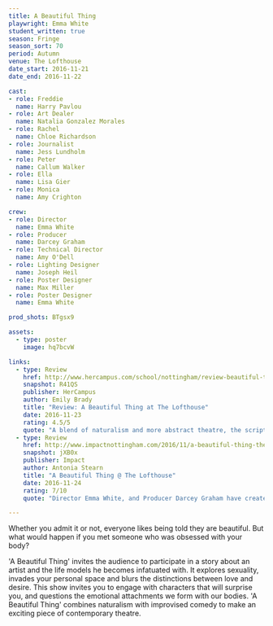 ```yaml
---
title: A Beautiful Thing
playwright: Emma White
student_written: true
season: Fringe
season_sort: 70
period: Autumn
venue: The Lofthouse
date_start: 2016-11-21
date_end: 2016-11-22

cast:
- role: Freddie
  name: Harry Pavlou
- role: Art Dealer
  name: Natalia Gonzalez Morales
- role: Rachel
  name: Chloe Richardson
- role: Journalist
  name: Jess Lundholm
- role: Peter
  name: Callum Walker
- role: Ella
  name: Lisa Gier
- role: Monica
  name: Amy Crighton

crew:
- role: Director
  name: Emma White
- role: Producer
  name: Darcey Graham
- role: Technical Director
  name: Amy O'Dell
- role: Lighting Designer
  name: Joseph Heil
- role: Poster Designer
  name: Max Miller
- role: Poster Designer
  name: Emma White

prod_shots: BTgsx9

assets:
  - type: poster
    image: hq7bcvW

links:
  - type: Review
    href: http://www.hercampus.com/school/nottingham/review-beautiful-thing-lofthouse
    snapshot: R41QS
    publisher: HerCampus
    author: Emily Brady
    title: "Review: A Beautiful Thing at The Lofthouse"
    date: 2016-11-23
    rating: 4.5/5
    quote: "A blend of naturalism and more abstract theatre, the script’s greatest strength is its ability to convey a moment with such rich variety."
  - type: Review
    href: http://www.impactnottingham.com/2016/11/a-beautiful-thing-the-lofthouse/
    snapshot: jXB0x
    publisher: Impact
    author: Antonia Stearn
    title: "A Beautiful Thing @ The Lofthouse"
    date: 2016-11-24
    rating: 7/10
    quote: "Director Emma White, and Producer Darcey Graham have created an original and unique way of combining these complex themes with comedy, by involving the audience to create a masterly fresh exploration of defining beauty."

---
```

Whether you admit it or not, everyone likes being told they are beautiful. But what would happen if you met someone who was obsessed with your body?

'A Beautiful Thing' invites the audience to participate in a story about an artist and the life models he becomes infatuated with. It explores sexuality, invades your personal space and blurs the distinctions between love and desire. This show invites you to engage with characters that will surprise you, and questions the emotional attachments we form with our bodies. 'A Beautiful Thing' combines naturalism with improvised comedy to make an exciting piece of contemporary theatre.
